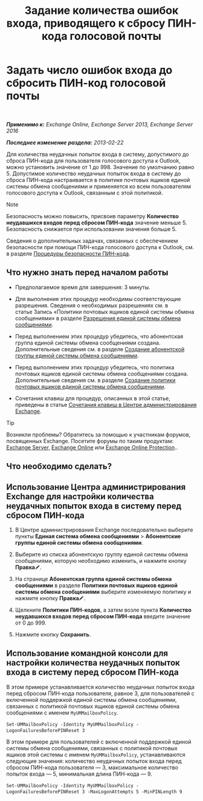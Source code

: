 ﻿---
title: 'Задание количества ошибок входа, приводящего к сбросу ПИН-кода голосовой почты'
TOCTitle: Задать число ошибок входа до сбросить ПИН-код голосовой почты
ms:assetid: 4de38499-0a6f-4f00-8697-eeff805d7266
ms:mtpsurl: https://technet.microsoft.com/ru-ru/library/Aa997939(v=EXCHG.150)
ms:contentKeyID: 50556375
ms.date: 05/22/2018
mtps_version: v=EXCHG.150
ms.translationtype: MT
---

# Задать число ошибок входа до сбросить ПИН-код голосовой почты

 

_**Применимо к:** Exchange Online, Exchange Server 2013, Exchange Server 2016_

_**Последнее изменение раздела:** 2013-02-22_

Для количества неудачных попыток входа в систему, допустимого до сброса ПИН-кода для пользователя голосового доступа к Outlook, можно установить значение от 1 до 998. Значение по умолчанию равно 5. Допустимое количество неудачных попыток входа в систему до сброса ПИН-кода настраивается в политике почтовых ящиков единой системы обмена сообщениями и применяется ко всем пользователям голосового доступа к Outlook, связанным с этой политикой.

> [!NOTE]  
> Безопасность можно повысить, присвоив параметру <strong>Количество неудавшихся входов перед сбросом ПИН-кода</strong> значение меньше 5. Безопасность снижается при использовании значения больше 5.


Сведения о дополнительных задачах, связанных с обеспечением безопасности при помощи ПИН-кода голосового доступа к Outlook, см. в разделе [Процедуры безопасности ПИН-кода](pin-security-procedures-exchange-2013-help.md).

## Что нужно знать перед началом работы

  - Предполагаемое время для завершения: 3 минуты.

  - Для выполнения этих процедур необходимы соответствующие разрешения. Сведения о необходимых разрешениях см. в статье Запись «Политики почтовых ящиков единой системы обмена сообщениями» в разделе [Разрешения единой системы обмена сообщениями](unified-messaging-permissions-exchange-2013-help.md).

  - Перед выполнением этих процедур убедитесь, что абонентская группа единой системы обмена сообщениями создана. Дополнительные сведения см. в разделе [Создание абонентской группы единой системы обмена сообщениями](create-a-um-dial-plan-exchange-2013-help.md).

  - Перед выполнением этих процедур убедитесь, что политика почтовых ящиков единой системы обмена сообщениями создана. Дополнительные сведения см. в разделе [Создание политики почтовых ящиков единой системы обмена сообщениями](create-a-um-mailbox-policy-exchange-2013-help.md).

  - Сочетания клавиш для процедур, описанных в этой статье, приведены в статье [Сочетания клавиш в Центре администрирования Exchange](keyboard-shortcuts-in-the-exchange-admin-center-exchange-online-protection-help.md).

> [!TIP]  
> Возникли проблемы? Обратитесь за помощью к участникам форумов, посвященных Exchange. Посетите форумы по таким продуктам: <a href="https://go.microsoft.com/fwlink/p/?linkid=60612">Exchange Server</a>, <a href="https://go.microsoft.com/fwlink/p/?linkid=267542">Exchange Online</a> или <a href="https://go.microsoft.com/fwlink/p/?linkid=285351">Exchange Online Protection</a>..


## Что необходимо сделать?

## Использование Центра администрирования Exchange для настройки количества неудачных попыток входа в систему перед сбросом ПИН-кода

1.  В Центре администрирования Exchange последовательно выберите пункты **Единая система обмена сообщениями** \> **Абонентские группы единой системы обмена сообщениями**.

2.  Выберите из списка абонентскую группу единой системы обмена сообщениями, которую необходимо изменить, и нажмите кнопку **Правка**![Значок редактирования](images/Bb124582.6f53ccb2-1f13-4c02-bea0-30690e6ea71d(EXCHG.150).gif "Значок редактирования").

3.  На странице **Абонентская группа единой системы обмена сообщениями** в разделе **Политики почтовых ящиков единой системы обмена сообщениями** выберите изменяемую политику и нажмите кнопку **Правка**![Значок редактирования](images/Bb124582.6f53ccb2-1f13-4c02-bea0-30690e6ea71d(EXCHG.150).gif "Значок редактирования").

4.  Щелкните **Политики ПИН-кодов**, а затем возле пункта **Количество неудавшихся входов перед сбросом ПИН-кода** введите значение от 0 до 999.

5.  Нажмите кнопку **Сохранить**.

## Использование командной консоли для настройки количества неудачных попыток входа в систему перед сбросом ПИН-кода

В этом примере устанавливается количество неудачных попыток входа перед сбросом ПИН-кода пользователя, равное 3, для пользователей с включенной поддержкой единой системы обмена сообщениями, связанных с политикой почтовых ящиков единой системы обмена сообщениями с именем `MyUMMailboxPolicy`.

    Set-UMMailboxPolicy -Identity MyUMMailboxPolicy -LogonFailuresBeforePINReset 3

В этом примере для пользователей с включенной поддержкой единой системы обмена сообщениями, связанных с политикой почтовых ящиков этой системы с именем `MyUMMailboxPolicy`, устанавливаются следующие значения: количество неудачных попыток входа перед сбросом ПИН-кода пользователя — 3, максимальное количество попыток входа — 5, минимальная длина ПИН-кода — 9.

    Set-UMMailboxPolicy -Identity MyUMMailboxPolicy -LogonFailuresBeforePINReset 3 -MaxLogonAttempts 5 -MinPINLength 9

